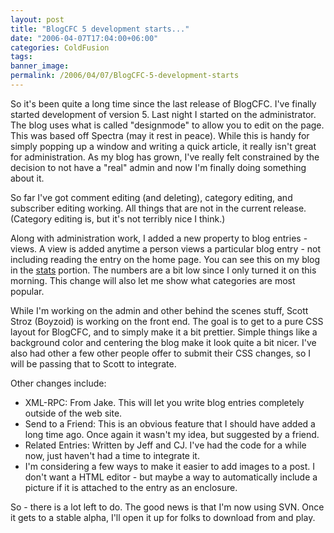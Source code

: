 ```yaml
---
layout: post
title: "BlogCFC 5 development starts..."
date: "2006-04-07T17:04:00+06:00"
categories: ColdFusion 
tags: 
banner_image: 
permalink: /2006/04/07/BlogCFC-5-development-starts
---
```


So it's been quite a long time since the last release of BlogCFC. I've finally started development of version 5. Last night I started on the administrator. The blog uses what is called "designmode" to allow you to edit on the page. This was based off Spectra (may it rest in peace). While this is handy for simply popping up a window and writing a quick article, it really isn't great for administration. As my blog has grown, I've really felt constrained by the decision to not have a "real" admin and now I'm finally doing something about it. 

So far I've got comment editing (and deleting), category editing, and subscriber editing working. All things that are not in the current release. (Category editing is, but it's not terribly nice I think.) 

Along with administration work, I added a new property to blog entries - views. A view is added anytime a person views a particular blog entry - not including reading the entry on the home page. You can see this on my blog in the <a href="http://ray.camdenfamily.com/stats.cfm#topviews">stats</a> portion. The numbers are a bit low since I only turned it on this morning. This change will also let me show what categories are most popular. 

While I'm working on the admin and other behind the scenes stuff, Scott Stroz (Boyzoid) is working on the front end. The goal is to get to a pure CSS layout for BlogCFC, and to simply make it a bit prettier. Simple things like a background color and centering the blog make it look quite a bit nicer. I've also had other a few other people offer to submit their CSS changes, so I will be passing that to Scott to integrate. 

Other changes include: 

<ul>
<li>XML-RPC: From Jake. This will let you write blog entries completely outside of the web site.
<li>Send to a Friend: This is an obvious feature that I should have added a long time ago. Once again it wasn't my idea, but suggested by a friend.
<li>Related Entries: Written by Jeff and CJ. I've had the code for a while now, just haven't had a time to integrate it.
<li>I'm considering a few ways to make it easier to add images to a post. I don't want a HTML editor - but maybe a way to automatically include a picture if it is attached to the entry as an enclosure. 
</ul>

So - there is a lot left to do. The good news is that I'm now using SVN. Once it gets to a stable alpha, I'll open it up for folks to download from and play.